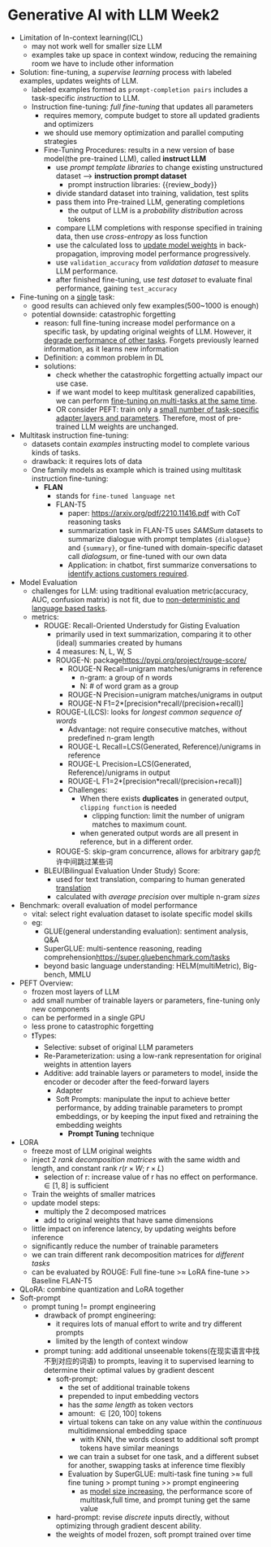 # Generative AI with LLM Week2

- Limitation of In-context learning(ICL)
  - may not work well for smaller size LLM
  - examples take up space in context window, reducing the remaining room we have to include other information
- Solution: fine-tuning, a *supervise learning* process with labeled examples, updates weights of LLM.
  - labeled examples formed as `prompt-completion pairs` includes a task-specific *instruction* to LLM.
  - Instruction fine-tuning: *full fine-tuning* that updates all parameters
    - requires memory, compute budget to store all updated gradients and optimizers
    - we should use memory optimization and parallel computing strategies
    - Fine-Tuning Procedures: results in a new version of base model(the pre-trained LLM), called **instruct LLM**
      - use *prompt template libraries* to change existing unstructured dataset --> **instruction prompt dataset**
        - prompt instruction libraries: {{review_body}}
      - divide standard dataset into training, validation, test splits
      - pass them into Pre-trained LLM, generating completions
        - the output of LLM is a *probability distribution* across tokens
      - compare LLM completions with response specified in training data, then use *cross-entropy* as loss function
      - use the calculated loss to <u>update model weights</u> in back-propagation, improving model performance progressively.
      - use `validation_accuracy` from *validation dataset* to measure LLM performance.
      - after finished fine-tuning, use *test dataset* to evaluate final performance, gaining `test_accuracy`
- Fine-tuning on a <u>single</u> task:
  - good results can achieved only few examples(500~1000 is enough)
  - potential downside: catastrophic forgetting
    - reason: full fine-tuning increase model performance on a specific task, by updating original weights of LLM. However, it <u>degrade performance of other tasks</u>. Forgets previously learned information, as it learns new information
    - Definition: a common problem in DL
    - solutions:
      - check whether the catastrophic forgetting actually impact our use case.
      - if we want model to keep multitask generalized capabilities, we can perform <u>fine-tuning on multi-tasks at the same time</u>.
      - OR consider PEFT: train only a <u>small number of task-specific adapter layers and parameters</u>. Therefore, most of pre-trained LLM weights are unchanged.
- Multitask instruction fine-tuning:
  - datasets contain *examples* instructing model to complete various kinds of tasks.
  - drawback: it requires lots of data
  - One family models as example which is trained using multitask instruction fine-tuning:
    - **FLAN**
      - stands for `fine-tuned language net`
      - FLAN-T5
        - paper: <https://arxiv.org/pdf/2210.11416.pdf> with CoT reasoning tasks
        - summarization task in FLAN-T5 uses *SAMSum* datasets to summarize dialogue with prompt templates `{dialogue}` and `{summary}`, or fine-tuned with domain-specific dataset call *dialogsum*, or fine-tuned with our own data
        - Application: in chatbot, first summarize conversations to <u>identify actions customers required</u>.
- Model Evaluation
  - challenges for LLM: using traditional evaluation metric(accuracy, AUC, confusion matrix) is not fit, due to <u>non-deterministic and language based tasks</u>.
  - metrics:
    - ROUGE: Recall-Oriented Understudy for Gisting Evaluation
      - primarily used in text summarization, comparing it to other (ideal) summaries created by humans
      - 4 measures: N, L, W, S
      - ROUGE-N: package<https://pypi.org/project/rouge-score/>
        - ROUGE-N Recall=unigram matches/unigrams in reference
          - n-gram: a group of n words
          - N: # of word gram as a group
        - ROUGE-N Precision=unigram matches/unigrams in output
        - ROUGE-N F1=2*[precision*recall/(precision+recall)]
      - ROUGE-L(LCS): looks for *longest common sequence of words*
        - Advantage: not require consecutive matches, without predefined n-gram length
        - ROUGE-L Recall=LCS(Generated, Reference)/unigrams in reference
        - ROUGE-L Precision=LCS(Generated, Reference)/unigrams in output
        - ROUGE-L F1=2*[precision*recall/(precision+recall)]
        - Challenges:
          - When there exists **duplicates** in generated output, `clipping function` is needed
            - clipping function: limit the number of unigram matches to maximum count.
          - when generated output words are all present in reference, but in a different order.
      - ROUGE-S: skip-gram concurrence, allows for arbitrary gap允许中间跳过某些词
    - BLEU(Bilingual Evaluation Under Study) Score:
      - used for text translation, comparing to human generated <u>translation</u>
      - calculated with *average precision* over multiple n-gram *sizes*
- Benchmark: overall evaluation of model performance
  - vital: select right evaluation dataset to isolate specific model skills
  - eg:
    - GLUE(general understanding evaluation): sentiment analysis, Q&A
    - SuperGLUE: multi-sentence reasoning, reading comprehension<https://super.gluebenchmark.com/tasks>
    - beyond basic language understanding: HELM(multiMetric), Big-bench, MMLU
- PEFT Overview:
  - frozen most layers of LLM
  - add small number of trainable layers or parameters, fine-tuning only new components
  - can be performed in a single GPU
  - less prone to catastrophic forgetting
  - ❗️Types:
    - Selective: subset of original LLM parameters
    - Re-Parameterization: using a low-rank representation for original weights in attention layers
    - Additive: add trainable layers or parameters to model, inside the encoder or decoder after the feed-forward layers
      - Adapter
      - Soft Prompts: manipulate the input to achieve better performance, by adding trainable parameters to prompt embeddings, or by keeping the input fixed and retraining the embedding weights
        - **Prompt Tuning** technique
- LORA
  - freeze most of LLM original weights
  - inject 2 *rank decomposition matrices* with the same width and length, and constant rank $r$($r×W$; $r×L$)
    - selection of r: increase value of r has no effect on performance.$\in [1,8]$ is sufficient
  - Train the weights of smaller matrices
  - update model steps:
    - multiply the 2 decomposed matrices
    - add to original weights that have same dimensions
  - little impact on inference latency, by updating weights before inference
  - significantly reduce the number of trainable parameters
  - we can train different rank decomposition matrices for *different tasks*
  - can be evaluated by ROUGE: Full fine-tune >≈ LoRA fine-tune >> Baseline FLAN-T5
- QLoRA: combine quantization and LoRA together
- Soft-prompt
  - prompt tuning != prompt engineering
    - drawback of prompt engineering:
      - it requires lots of manual effort to write and try different prompts
      - limited by the length of context window
    - prompt tuning: add additional unseenable tokens(在现实语言中找不到对应的词语) to prompts, leaving it to supervised learning to determine their optimal values by gradient descent
      - soft-prompt:
        - the set of additional trainable tokens
        - prepended to input embedding vectors
        - has the *same length* as token vectors
        - amount: $\in [20,100]$ tokens
        - virtual tokens can take on any value within the *continuous* multidimensional embedding space
          - with KNN, the words closest to additional soft prompt tokens have similar meanings
        - we can train a subset for one task, and a different subset for another, swapping tasks at inference time flexibly
        - Evaluation by SuperGLUE: multi-task fine tuning >≈ full fine tuning > prompt tuning >> prompt engineering
          - as <u>model size increasing</u>, the performance score of multitask,full time, and prompt tuning get the same value
      - hard-prompt: revise *discrete* inputs directly, without optimizing through gradient descent ability.
      - the weights of model frozen, soft prompt trained over time